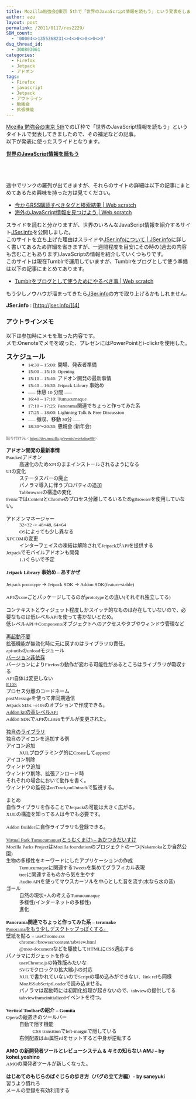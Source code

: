 ```yaml
---
title: Mozilla勉強会@東京 5thで「世界のJavaScript情報を読もう」という発表をしました
author: azu
layout: post
permalink: /2011/0117/res2229/
SBM_count:
  - '00004<>1355368231<>4<>0<>0<>0<>0'
dsq_thread_id:
  - 300803061
categories:
  - Firefox
  - Jetpack
  - アドオン
tags:
  - Firefox
  - javascript
  - Jetpack
  - アウトライン
  - 勉強会
  - 拡張機能
---
```

[Mozilla 勉強会@東京 5th][1]でのLT枠で「世界のJavaScript情報を読もう」というタイトルで発表してきましたので、その補足などの記事。  
以下が発表に使ったスライドとなります。

<!--more-->

<div id="__ss_6580879" style="width: 425px;">
  <strong style="display: block; margin: 12px 0 4px;"><a title="世界のJavaScript情報を読もう" href="https://azu.github.io/slide/2011/mozilla-5th/jserinfo.html">世界のJavaScript情報を読もう</a></strong><br /> </p> <p>
    <br class="spacer_" />
  </p>
</div>

途中でリンクの羅列が出てきますが、それらのサイトの詳細は以下の記事にまとめてあるため興味を持った方は見てください。

*   [今からRSS購読すべきタグと検索結果 | Web scratch][2]
*   [海外のJavaScript情報を見つけよう | Web scratch][3]

スライドを読むと分かりますが、世界のいろんなJavaScript情報を紹介するサイト[JSer.info][4]を公開しました。  
このサイトを立ち上げた理由はスライドや[JSer.infoについて | JSer.info][5]に詳しく書いてあるため詳細を省きますが、一週間程度を目安にその時の(過去の内容も含むこともあります)JavaScriptの情報を紹介していくつもりです。  
このサイトは現在Tumblrで運用していますが、Tumblrをブログとして使う準備は以下の記事にまとめてあります。

*   [Tumblrをブログとして使うためにやるべき事 | Web scratch][6]

もう少しノウハウが溜まってきたら[JSer.info][4]の方で取り上げるかもしれません。

**JSer.info**
:   [http://jser.info/][4]

### アウトラインメモ

以下は参加時にメモを取った内容です。  
メモ:Onenoteでメモを取った、プレゼンにはPowerPointとi-clickrを使用した。<br class="spacer_" />

<p style="margin: 0in; font-family: Verdana;">
  <span style="font-size: large;"><span style="font-weight: bold;">スケジュール</span></span>
</p>

<ul style="margin-left: 0.375in; direction: ltr; unicode-bidi: embed; margin-top: 0in; margin-bottom: 0in;" type="disc">
  <li style="margin-top: 0pt; margin-bottom: 0pt; vertical-align: middle;">
    <span style="font-family: Verdana; font-size: 10pt;">14:30 – 15:00: </span><span style="font-family: &amp;amp; font-size: 10pt;">開場、発表者準備</span>
  </li>
</ul>

<ul style="margin-left: 0.375in; direction: ltr; unicode-bidi: embed; margin-top: 0in; margin-bottom: 0in;" type="disc">
  <li style="margin-top: 0pt; margin-bottom: 0pt; vertical-align: middle;">
    <span style="font-family: Verdana; font-size: 10pt;">15:00 – 15:10: Opening</span>
  </li>
  <li style="margin-top: 0pt; margin-bottom: 0pt; vertical-align: middle;">
    <span style="font-family: Verdana; font-size: 10pt;">15:10 – 15:40: </span><span style="font-family: &amp;amp; font-size: 10pt;">アドオン開発の最新事情</span>
  </li>
  <li style="margin-top: 0pt; margin-bottom: 0pt; vertical-align: middle;">
    <span style="font-family: Verdana; font-size: 10pt;">15:40 – 16:30: Jetpack Library </span><span style="font-family: &amp;amp; font-size: 10pt;">事始め</span>
  </li>
  <li style="margin-top: 0pt; margin-bottom: 0pt; vertical-align: middle;">
    <span style="font-family: Verdana; font-size: 10pt;">—– </span><span style="font-family: &amp;amp; font-size: 10pt;">休憩</span><span style="font-family: Verdana; font-size: 10pt;"> 10 </span><span style="font-family: &amp;amp; font-size: 10pt;">分間</span><span style="font-family: Verdana; font-size: 10pt;"> —–</span>
  </li>
  <li style="margin-top: 0pt; margin-bottom: 0pt; vertical-align: middle;">
    <span style="font-family: Verdana; font-size: 10pt;">16:40 – 17:10: Tumucumaque</span>
  </li>
  <li style="margin-top: 0pt; margin-bottom: 0pt; vertical-align: middle;">
    <span style="font-family: Verdana; font-size: 10pt;">17:10 – 17:25: Panorama</span><span style="font-family: &amp;amp; font-size: 10pt;">関連でちょっと作ってみた系</span>
  </li>
  <li style="margin-top: 0pt; margin-bottom: 0pt; vertical-align: middle;">
    <span style="font-family: Verdana; font-size: 10pt;">17:25 – 18:00: Lightning Talk & Free Discussion</span>
  </li>
  <li style="margin-top: 0pt; margin-bottom: 0pt; vertical-align: middle;">
    <span style="font-family: Verdana; font-size: 10pt;">—– </span><span style="font-family: &amp;amp; font-size: 10pt;">撤収、移動</span><span style="font-family: Verdana; font-size: 10pt;"> 30</span><span style="font-family: &amp;amp; font-size: 10pt;">分</span><span style="font-family: Verdana; font-size: 10pt;"> —–</span>
  </li>
  <li style="margin-top: 0pt; margin-bottom: 0pt; vertical-align: middle;">
    <span style="font-family: Verdana; font-size: 10pt;">18:30〜20:30: 懇親会 (新年会)</span>
  </li>
</ul>

<p style="margin: 0in; font-family: Verdana; font-size: 10pt;">
   
</p>

<p style="margin: 0in; font-size: 8pt; color: #595959;">
  <span style="font-family: &amp;amp;">貼り付け元</span><span style="font-family: Verdana;"> < </span><a href="https://dev.mozilla.jp/events/workshop08/"><span style="font-family: Verdana;">https://dev.mozilla.jp/events/workshop08/</span></a><span style="font-family: Verdana;">> </span>
</p>

<p style="margin: 0in; font-family: Verdana; font-size: 10pt;">
   
</p>

<p style="margin: 0in; font-family: &amp;amp; font-size: 10pt;">
  <span style="font-weight: bold;">アドオン開発の最新事情</span>
</p>

<p style="margin: 0in; font-size: 10pt;">
  <span style="font-family: Verdana;" lang="en-US">Paacked</span><span style="font-family: &amp;amp;" lang="ja">アドオン</span>
</p>

<p style="margin: 0in 0in 0in 0.375in; font-size: 10pt;">
  <span style="font-family: &amp;amp;" lang="ja">高速化のため</span><span style="font-family: Verdana;" lang="en-US">XPI</span><span style="font-family: &amp;amp;" lang="ja">のままインストールされるようになる</span>
</p>

<p style="margin: 0in; font-size: 10pt;">
  <span style="font-family: Verdana;" lang="en-US">UI</span><span style="font-family: &amp;amp;" lang="ja">の変化</span>
</p>

<p style="margin: 0in 0in 0in 0.375in; font-family: &amp;amp; font-size: 10pt;">
  ステータスバーの廃止
</p>

<p style="margin: 0in 0in 0in 0.375in; font-family: &amp;amp; font-size: 10pt;">
  パノラマ導入に伴うプロパティの追加
</p>

<p style="margin: 0in 0in 0in 0.375in; font-size: 10pt;">
  <span style="font-family: Verdana;" lang="en-US">Tabbrowser</span><span style="font-family: &amp;amp;" lang="ja">の構造の変化</span>
</p>

<p style="margin: 0in; font-size: 10pt;">
  <span style="font-family: Verdana;" lang="en-US">Fennc</span><span style="font-family: &amp;amp;" lang="ja">では</span><span style="font-family: Verdana;" lang="en-US">Content</span><span style="font-family: &amp;amp;" lang="ja">と</span><span style="font-family: Verdana;" lang="en-US">Chrome</span><span style="font-family: &amp;amp;" lang="ja">のプロセス分離してるいるため</span><span style="font-family: Verdana;" lang="en-US">gBrowser</span><span style="font-family: &amp;amp;" lang="ja">を使用していない。</span>
</p>

<p style="margin: 0in; font-family: &amp;amp; font-size: 10pt;">
   
</p>

<p style="margin: 0in; font-family: &amp;amp; font-size: 10pt;">
  アドオンマネージャー
</p>

<p style="margin: 0in 0in 0in 0.375in; font-family: Verdana; font-size: 10pt;" lang="en-US">
  32&#215;32 -> 48&#215;48, 64&#215;64
</p>

<p style="margin: 0in 0in 0in 0.375in; font-size: 10pt;">
  <span style="font-family: Verdana;" lang="en-US">OS</span><span style="font-family: &amp;amp;" lang="ja">によっても少し異なる</span>
</p>

<p style="margin: 0in; font-size: 10pt;">
  <span style="font-family: Verdana;" lang="en-US">XPCOM</span><span style="font-family: &amp;amp;" lang="ja">の変更</span>
</p>

<p style="margin: 0in 0in 0in 0.375in; font-size: 10pt;">
  <span style="font-family: &amp;amp;" lang="ja">インターフェイスの凍結は解除されて</span><span style="font-family: Verdana;" lang="en-US">Jetpack</span><span style="font-family: &amp;amp;" lang="ja">が</span><span style="font-family: Verdana;" lang="en-US">API</span><span style="font-family: &amp;amp;" lang="ja">を提供する</span>
</p>

<p style="margin: 0in; font-size: 10pt;">
  <span style="font-family: Verdana;" lang="en-US">Jetpack</span><span style="font-family: &amp;amp;" lang="ja">でモバイルアドオンも開発</span>
</p>

<p style="margin: 0in 0in 0in 0.375in; font-size: 10pt;">
  <span style="font-family: Verdana;" lang="en-US">1.1</span><span style="font-family: &amp;amp;" lang="ja">ぐらいで予定</span>
</p>

<p style="margin: 0in 0in 0in 0.375in; font-family: Verdana; font-size: 10pt;">
   
</p>

<p style="margin: 0in; font-size: 10pt;">
  <span style="font-weight: bold; font-family: Verdana;" lang="ja">Jetpack Library </span><span style="font-weight: bold; font-family: &amp;amp;" lang="ja">事始め</span><span style="font-weight: bold; font-family: Verdana;" lang="en-US"> &#8211; </span><span style="font-weight: bold; font-family: &amp;amp;" lang="ja">あすかぜ</span>
</p>

<p style="margin: 0in; font-family: &amp;amp; font-size: 10pt;">
   
</p>

<p style="margin: 0in; font-size: 10pt;">
  <span style="font-family: Verdana;" lang="en-US">Jetpack prototype </span><span style="font-family: &amp;amp;" lang="ja">→</span><span style="font-family: Verdana;" lang="en-US"> Jetpack SDK </span><span style="font-family: &amp;amp;" lang="ja">→</span><span style="font-family: Verdana;" lang="en-US"> Addon SDK(feature-stable)</span>
</p>

<p style="margin: 0in; font-family: Verdana; font-size: 10pt;" lang="en-US">
   
</p>

<p style="margin: 0in; font-size: 10pt;">
  <span style="font-family: Verdana;" lang="en-US">API</span><span style="font-family: &amp;amp;" lang="ja">の</span><span style="font-family: Verdana;" lang="en-US">core</span><span style="font-family: &amp;amp;" lang="ja">ごとパッケージしてるのが</span><span style="font-family: Verdana;" lang="en-US">prototype</span><span style="font-family: &amp;amp;" lang="ja">との違い</span><span style="font-family: Verdana;" lang="en-US">(</span><span style="font-family: &amp;amp;" lang="ja">それぞれ独立してる</span><span style="font-family: Verdana;" lang="en-US">)</span>
</p>

<p style="margin: 0in; font-family: Verdana; font-size: 10pt;" lang="en-US">
   
</p>

<p style="margin: 0in; font-size: 10pt;">
  <span style="font-family: &amp;amp;" lang="ja">コンテキストとウィジェット程度しかスイッチ的なものは存在していないので、必要なものは低レベル</span><span style="font-family: Verdana;" lang="en-US">API</span><span style="font-family: &amp;amp;" lang="ja">を使って書かないとだめ。</span>
</p>

<p style="margin: 0in; font-size: 10pt;">
  <span style="font-family: &amp;amp;" lang="ja">低レベル</span><span style="font-family: Verdana;" lang="en-US">API</span><span style="font-family: &amp;amp;" lang="ja">→</span><span style="font-family: Verdana;" lang="en-US">Components</span><span style="font-family: &amp;amp;" lang="ja">オブジェクトへのアクセスや</span><span style="font-family: Verdana;" lang="ja">タブやウィンドウ管理など</span>
</p>

<p style="margin: 0in; font-family: Verdana; font-size: 10pt;">
   
</p>

<p style="margin: 0in; font-family: &amp;amp; font-size: 10pt;">
  <span style="text-decoration: underline;">再起動不要</span>
</p>

<p style="margin: 0in; font-family: Verdana; font-size: 10pt;">
  拡張機能が無効化時に元に戻すのはライブラリの責任。
</p>

<p style="margin: 0in; font-family: Verdana; font-size: 10pt;">
  api-utilsのunloadモジュール
</p>

<p style="margin: 0in; font-family: &amp;amp; font-size: 10pt;">
  <span style="text-decoration: underline;">バージョン非依存</span>
</p>

<p style="margin: 0in; font-size: 10pt;">
  <span style="font-family: &amp;amp;" lang="ja">バージョンにより</span><span style="font-family: Verdana;" lang="en-US">Firefox</span><span style="font-family: &amp;amp;" lang="ja">の動作が変わる可能性があるところはライブラリが吸収する</span>
</p>

<p style="margin: 0in; font-size: 10pt;">
  <span style="font-family: Verdana;" lang="en-US">API</span><span style="font-family: &amp;amp;" lang="ja">自体は変更しない</span>
</p>

<p style="margin: 0in; font-family: Verdana; font-size: 10pt;" lang="en-US">
  <span style="text-decoration: underline;">E10S</span>
</p>

<p style="margin: 0in; font-family: &amp;amp; font-size: 10pt;">
  プロセス分離のコードネーム
</p>

<p style="margin: 0in; font-size: 10pt;">
  <span style="font-family: Verdana;" lang="en-US">postMessage</span><span style="font-family: &amp;amp;" lang="ja">を使って非同期通信</span>
</p>

<p style="margin: 0in; font-size: 10pt;">
  <span style="font-family: Verdana;" lang="en-US">Jetpack SDK &#8211;e10s</span><span style="font-family: &amp;amp;" lang="ja">のオプションで作成できる。</span>
</p>

<p style="margin: 0in; font-size: 10pt;">
  <span style="font-family: Verdana; text-decoration: underline;">Addon kit</span><span style="font-family: &quot;MS Gothic&quot;; text-decoration: underline;">の高レベル</span><span style="font-family: Verdana; text-decoration: underline;">API</span>
</p>

<p style="margin: 0in; font-size: 10pt;">
  <span style="font-family: Verdana;" lang="en-US">Addon SDK</span><span style="font-family: &amp;amp;" lang="ja">で</span><span style="font-family: Verdana;" lang="en-US">API</span><span style="font-family: &amp;amp;" lang="ja">の</span><span style="font-family: Verdana;" lang="en-US">Listen</span><span style="font-family: &amp;amp;" lang="ja">モデルが変更された。</span>
</p>

<p style="margin: 0in; font-family: &amp;amp; font-size: 10pt;">
   
</p>

<p style="margin: 0in; font-family: Verdana; font-size: 10pt;">
  <span style="text-decoration: underline;">独自のライブラリ</span>
</p>

<p style="margin: 0in; font-family: &amp;amp; font-size: 10pt;">
  独自のアイコンを追加する例
</p>

<p style="margin: 0in; font-family: &amp;amp; font-size: 10pt;">
  アイコン追加
</p>

<p style="margin: 0in 0in 0in 0.375in; font-size: 10pt;">
  <span style="font-family: Verdana;" lang="en-US">XUL</span><span style="font-family: &amp;amp;" lang="ja">プログラミング的に</span><span style="font-family: Verdana;" lang="en-US">Create</span><span style="font-family: &amp;amp;" lang="ja">して</span><span style="font-family: Verdana;" lang="en-US">append</span>
</p>

<p style="margin: 0in; font-family: &amp;amp; font-size: 10pt;">
  アイコン削除
</p>

<p style="margin: 0in; font-family: &amp;amp; font-size: 10pt;">
  ウィンドウ追加
</p>

<p style="margin: 0in; font-family: &amp;amp; font-size: 10pt;">
  ウィンドウ削除、拡張アンロード時
</p>

<p style="margin: 0in; font-family: &amp;amp; font-size: 10pt;">
  それぞれの場合において動作を書く。
</p>

<p style="margin: 0in; font-size: 10pt;">
  <span style="font-family: &amp;amp;" lang="ja">ウィンドウの監視は</span><span style="font-family: Verdana;" lang="en-US">onTrack,onUntrack</span><span style="font-family: &amp;amp;" lang="ja">で監視する。</span>
</p>

<p style="margin: 0in; font-family: Verdana; font-size: 10pt;">
   
</p>

<p style="margin: 0in; font-family: &amp;amp; font-size: 10pt;">
  まとめ
</p>

<p style="margin: 0in; font-size: 10pt;">
  <span style="font-family: &amp;amp;" lang="ja">自作ライブラリを作ることで</span><span style="font-family: Verdana;" lang="en-US">Jetpack</span><span style="font-family: &amp;amp;" lang="ja">の可能は大きく広がる。</span>
</p>

<p style="margin: 0in; font-size: 10pt;">
  <span style="font-family: Verdana;" lang="en-US">XUL</span><span style="font-family: &amp;amp;" lang="ja">の構造を知ってる人は今でも必要です。</span>
</p>

<p style="margin: 0in; font-family: &amp;amp; font-size: 10pt;">
   
</p>

<p style="margin: 0in; font-size: 10pt;">
  <span style="font-family: Verdana;" lang="en-US">Addon Builder</span><span style="font-family: &amp;amp;" lang="ja">に自作ライブラリも登録できる。</span>
</p>

<p style="margin: 0in; font-family: &amp;amp; font-size: 10pt;">
   
</p>

<p style="margin: 0in; font-size: 10pt;">
  <span style="font-family: Verdana; text-decoration: underline;">Virtual Park </span><span style="font-family: Verdana; text-decoration: underline;">Tumucumaque</span><span style="font-family: Verdana; text-decoration: underline;">(</span><span style="font-family: &quot;MS Gothic&quot;; text-decoration: underline;">とぅむくまけ</span><span style="font-family: Verdana; text-decoration: underline;">) &#8211; </span><span style="font-family: &quot;MS Gothic&quot;; text-decoration: underline;">あかつきだいすけ</span>
</p>

<p style="margin: 0in; font-size: 10pt;">
  <span style="font-family: Verdana;" lang="en-US">Mozilla Parks Project</span><span style="font-family: &amp;amp;" lang="ja">は</span><span style="font-family: Verdana;" lang="en-US">Mozilla foundation</span><span style="font-family: &amp;amp;" lang="ja">のプロジェクトの一つ</span><span style="font-family: Verdana;" lang="en-US">(Nakamoka</span><span style="font-family: &amp;amp;" lang="ja">とか自然公園</span><span style="font-family: Verdana;" lang="en-US">)</span>
</p>

<p style="margin: 0in; font-family: &amp;amp; font-size: 10pt;">
  生物の多様性をキーワードにしたアプリケーションの作成
</p>

<p style="margin: 0in 0in 0in 0.375in; font-size: 10pt;">
  <span style="font-family: Verdana;" lang="ja">Tumucumaque</span><span style="font-family: &amp;amp;" lang="ja">に関連する</span><span style="font-family: Verdana;" lang="en-US">Tweets</span><span style="font-family: &amp;amp;" lang="ja">を集めてグラフィカル表現</span>
</p>

<p style="margin: 0in 0in 0in 0.375in; font-size: 10pt;">
  <span style="font-family: Verdana;" lang="en-US">tree</span><span style="font-family: &amp;amp;" lang="ja">に関連するものから気を生やす</span>
</p>

<p style="margin: 0in 0in 0in 0.375in; font-size: 10pt;">
  <span style="font-family: Verdana;" lang="en-US">Audio API</span><span style="font-family: &amp;amp;" lang="ja">を使ってマウスカーソルを中心とした音を流す</span><span style="font-family: Verdana;" lang="en-US">(</span><span style="font-family: &amp;amp;" lang="ja">水なら水の音</span><span style="font-family: Verdana;" lang="en-US">)</span>
</p>

<p style="margin: 0in; font-family: &amp;amp; font-size: 10pt;">
  ゴール
</p>

<p style="margin: 0in 0in 0in 0.375in; font-size: 10pt;">
  <span style="font-family: &amp;amp;" lang="ja">自然の現状</span><span style="font-family: Verdana;" lang="en-US">+</span><span style="font-family: &amp;amp;" lang="ja">人の考える</span><span style="font-family: Verdana;" lang="ja">Tumucumaque</span>
</p>

<p style="margin: 0in 0in 0in 0.375in; font-size: 10pt;">
  <span style="font-family: &amp;amp;" lang="ja">多様性</span><span style="font-family: Verdana;" lang="en-US">(</span><span style="font-family: &amp;amp;" lang="ja">インターネットの多様性</span><span style="font-family: Verdana;" lang="en-US">)</span>
</p>

<p style="margin: 0in 0in 0in 0.375in; font-family: &amp;amp; font-size: 10pt;">
  進化
</p>

<p style="margin: 0in 0in 0in 0.375in; font-family: &amp;amp; font-size: 10pt;">
   
</p>

<p style="margin: 0in; font-size: 10pt;">
  <span style="font-weight: bold; font-family: Verdana;" lang="ja">Panorama</span><span style="font-weight: bold; font-family: &amp;amp;" lang="ja">関連でちょっと作ってみた系</span><span style="font-weight: bold; font-family: Verdana;" lang="en-US"> &#8211; teramako</span>
</p>

<p style="margin: 0in; font-family: Verdana; font-size: 10pt;">
  <span style="text-decoration: underline;">Panoramaをもう少しデスクトップっぽくする。</span>
</p>

<p style="margin: 0in; font-size: 10pt;">
  <span style="font-family: &amp;amp;" lang="ja">壁紙を貼る</span><span style="font-family: Verdana;" lang="en-US"> &#8211; useChrome.css</span>
</p>

<p style="margin: 0in 0in 0in 0.375in; font-family: Verdana; font-size: 10pt;">
  chrome://browser/content/tabview.html
</p>

<p style="margin: 0in 0in 0in 0.375in; font-size: 10pt;">
  <span style="font-family: Verdana;" lang="en-US">@moz-document</span><span style="font-family: &amp;amp;" lang="ja">などを駆使して</span><span style="font-family: Verdana;" lang="en-US">HTML</span><span style="font-family: &amp;amp;" lang="ja">に</span><span style="font-family: Verdana;" lang="en-US">CSS</span><span style="font-family: &amp;amp;" lang="ja">適応する</span>
</p>

<p style="margin: 0in; font-family: &amp;amp; font-size: 10pt;">
  パノラマにガジェットを作る
</p>

<p style="margin: 0in 0in 0in 0.375in; font-size: 10pt;">
  <span style="font-family: Verdana;" lang="en-US">userChrome.js</span><span style="font-family: &amp;amp;" lang="ja">の特殊版みたいな</span>
</p>

<p style="margin: 0in 0in 0in 0.375in; font-size: 10pt;">
  <span style="font-family: Verdana;" lang="en-US">SVG</span><span style="font-family: &amp;amp;" lang="ja">でクロックの拡大縮小の対応</span>
</p>

<p style="margin: 0in 0in 0in 0.375in; font-size: 10pt;">
  <span style="font-family: Verdana;" lang="en-US">XUL</span><span style="font-family: &amp;amp;" lang="ja">で書かれていないので</span><span style="font-family: Verdana;" lang="en-US">Script</span><span style="font-family: &amp;amp;" lang="ja">の埋め込みができない、</span><span style="font-family: Verdana;" lang="en-US">link rel</span><span style="font-family: &amp;amp;" lang="ja">も同様</span>
</p>

<p style="margin: 0in 0in 0in 0.375in; font-size: 10pt;">
  <span style="font-family: Verdana;" lang="en-US">MozJSSubScriptLoader</span><span style="font-family: &amp;amp;" lang="ja">で読み込ませる。</span>
</p>

<p style="margin: 0in 0in 0in 0.375in; font-size: 10pt;">
  <span style="font-family: &amp;amp;" lang="ja">パノラマは起動時には初期化処理が起きないので、</span><span style="font-family: Verdana;" lang="en-US">tabview</span><span style="font-family: &amp;amp;" lang="ja">の提供してる</span><span style="font-family: Verdana;" lang="ja">tabviewframeinitialized</span><span style="font-family: &amp;amp;" lang="ja">イベントを待つ。</span>
</p>

<p style="margin: 0in 0in 0in 0.375in; font-family: &amp;amp; font-size: 10pt;">
   
</p>

<p style="margin: 0in; font-size: 10pt;">
  <span style="font-weight: bold; font-family: Verdana;" lang="en-US">Vertical Toolbar</span><span style="font-weight: bold; font-family: &amp;amp;" lang="ja">の紹介</span><span style="font-weight: bold; font-family: Verdana;" lang="en-US"> &#8211; </span><span style="font-weight: bold; font-family: Verdana;" lang="ja">Gomita</span>
</p>

<p style="margin: 0in; font-size: 10pt;">
  <span style="font-family: Verdana;" lang="en-US">Opera</span><span style="font-family: &amp;amp;" lang="ja">の縦置きのツールバー</span>
</p>

<p style="margin: 0in 0in 0in 0.375in; font-family: &amp;amp; font-size: 10pt;">
  自動で隠す機能
</p>

<p style="margin: 0in 0in 0in 0.75in; font-size: 10pt;">
  <span style="font-family: Verdana;" lang="en-US">CSS transition</span><span style="font-family: &amp;amp;" lang="ja">で</span><span style="font-family: Verdana;" lang="en-US">left-margin</span><span style="font-family: &amp;amp;" lang="ja">で隠している</span>
</p>

<p style="margin: 0in 0in 0in 0.375in; font-size: 10pt;">
  <span style="font-family: &amp;amp;" lang="ja">右側配置は</span><span style="font-family: Verdana;" lang="en-US">dir</span><span style="font-family: &amp;amp;" lang="ja">属性</span><span style="font-family: Verdana;" lang="en-US">rtl</span><span style="font-family: &amp;amp;" lang="ja">をセットすると中身が逆転する</span>
</p>

<p style="margin: 0in 0in 0in 0.375in; font-family: &amp;amp; font-size: 10pt;">
   
</p>

<p style="margin: 0in; font-family: &amp;amp; font-size: 10pt;">
  <span style="font-weight: bold;">AMO の新開発者ツールとレビューシステム & キミの知らない AMJ – by kohei.yoshino</span>
</p>

<p style="margin: 0in; font-size: 10pt;">
  <span style="font-family: Verdana;" lang="en-US">AMO</span><span style="font-family: &amp;amp;" lang="ja">の開発者ツールが新しくなった。</span>
</p>

<p style="margin: 0in; font-family: &amp;amp; font-size: 10pt;">
   
</p>

<p style="margin: 0in; font-family: &amp;amp; font-size: 10pt;">
  <span style="font-weight: bold;">はじめてのもじらのばぐじらの歩き方（バグの立て方編）- by saneyuki <br /> </span>
</p>

<p style="margin: 0in; font-family: &amp;amp; font-size: 10pt;">
  習うより慣れろ<br /> メールの登録を有効利用する
</p>

 [1]: https://dev.mozilla.jp/events/workshop08/ "Mozilla 勉強会@東京 5th"
 [2]: https://efcl.info/2010/1025/res2018/ "今からRSS購読すべきタグと検索結果 | Web scratch"
 [3]: https://efcl.info/2011/0116/res2185/ "海外のJavaScript情報を見つけよう | Web scratch"
 [4]: http://jser.info/ "JSer.info"
 [5]: http://jser.info/about "JSer.infoについて | JSer.info"
 [6]: https://efcl.info/2011/0116/res2211/ "Tumblrをブログとして使うためにやるべき事 | Web scratch"
